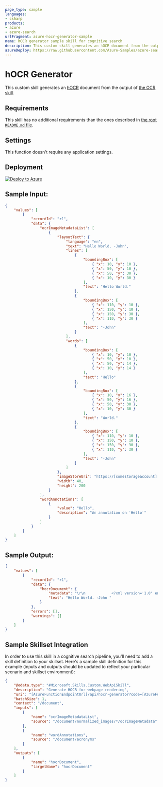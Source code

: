 ```yaml
---
page_type: sample
languages:
- csharp
products:
- azure
- azure-search
urlFragment: azure-hocr-generator-sample
name: hOCR generator sample skill for cognitive search
description: This custom skill generates an hOCR document from the output of the OCR skill.
azureDeploy: https://raw.githubusercontent.com/Azure-Samples/azure-search-power-skills/master/Vision/HocrGenerator/azuredeploy.json
---
```


# hOCR Generator

This custom skill generates an [hOCR](https://en.wikipedia.org/wiki/HOCR) document from the output of [the OCR skill](https://docs.microsoft.com/azure/search/cognitive-search-skill-ocr).

## Requirements

This skill has no additional requirements than the ones described in [the root `README.md` file](https://github.com/Azure-Samples/azure-search-power-skills/blob/master/README.md).

## Settings

This function doesn't require any application settings.

## Deployment

[![Deploy to Azure](https://azuredeploy.net/deploybutton.svg)](https://portal.azure.com/#create/Microsoft.Template/uri/https%3A%2F%2Fraw.githubusercontent.com%2FAzure-Samples%2Fazure-search-power-skills%2Fmaster%2FVision%2FImageStore%2Fazuredeploy.json)

## Sample Input:

```json
{
	"values": [
	    {
	        "recordId": "r1",
	        "data": {
	            "ocrImageMetadataList": [
	                {
	                    "layoutText": {
	                        "language": "en",
	                        "text": "Hello World. -John",
	                        "lines": [
	                            {
	                                "boundingBox": [
	                                    { "x": 10, "y": 10 },
	                                    { "x": 50, "y": 10 },
	                                    { "x": 50, "y": 30 },
	                                    { "x": 10, "y": 30 }
	                                ],
	                                "text": "Hello World."
	                            },
	                            {
	                                "boundingBox": [
	                                    { "x": 110, "y": 10 },
	                                    { "x": 150, "y": 10 },
	                                    { "x": 150, "y": 30 },
	                                    { "x": 110, "y": 30 }
	                                ],
	                                "text": "-John"
	                            }
	                        ],
	                        "words": [
	                            {
	                                "boundingBox": [
	                                    { "x": 10, "y": 10 },
	                                    { "x": 50, "y": 10 },
	                                    { "x": 50, "y": 14 },
	                                    { "x": 10, "y": 14 }
	                                ],
	                                "text": "Hello"
	                            },
	                            {
	                                "boundingBox": [
	                                    { "x": 10, "y": 16 },
	                                    { "x": 50, "y": 16 },
	                                    { "x": 50, "y": 30 },
	                                    { "x": 10, "y": 30 }
	                                ],
	                                "text": "World."
	                            },
	                            {
	                                "boundingBox": [
	                                    { "x": 110, "y": 10 },
	                                    { "x": 150, "y": 10 },
	                                    { "x": 150, "y": 30 },
	                                    { "x": 110, "y": 30 }
	                                ],
	                                "text": "-John"
	                            }
	                        ]
	                    },
	                    "imageStoreUri": "https://[somestorageaccount].blob.core.windows.net/pics/lipsum.tiff",
	                    "width": 40,
	                    "height": 200
	                }
	            ],
	            "wordAnnotations": [
	                {
	                    "value": "Hello",
	                    "description": "An annotation on 'Hello'"
	                }
	            ]
	        }
	    }
	]
}
```

## Sample Output:

```json
{
    "values": [
        {
            "recordId": "r1",
            "data": {
                "hocrDocument": {
                    "metadata": "\r\n            <?xml version='1.0' encoding='UTF-8'?>\r\n            <!DOCTYPE html PUBLIC '-//W3C//DTD XHTML 1.0 Transitional//EN' 'http://www.w3.org/TR/xhtml1/DTD/xhtml1-transitional.dtd'>\r\n            <html xmlns='http://www.w3.org/1999/xhtml' xml:lang='en' lang='en'>\r\n            <head>\r\n                <title></title>\r\n                <meta http-equiv='Content-Type' content='text/html;charset=utf-8' />\r\n                <meta name='ocr-system' content='Microsoft Cognitive Services' />\r\n                <meta name='ocr-capabilities' content='ocr_page ocr_carea ocr_par ocr_line ocrx_word'/>\r\n            </head>\r\n            <body>\r\n<div class='ocr_page' id='page_0' title='image \"https://[somestorageaccount].blob.core.windows.net/pics/lipsum.tiff\"; bbox 0 0 40 200; ppageno 0'>\r\n<div class='ocr_carea' id='block_0_1'>\r\n<span class='ocr_line' id='line_0_0' title='baseline -0.002 -5; x_size 30; x_descenders 6; x_ascenders 6'>\r\n<span class='ocrx_word' id='word_0_0_0' title='bbox 10 10 50 14' data-annotation='An annotation on 'Hello''>Hello</span>\r\n<span class='ocrx_word' id='word_0_0_1' title='bbox 10 16 50 30' >World.</span>\r\n</span>\r\n<span class='ocr_line' id='line_0_1' title='baseline -0.002 -5; x_size 30; x_descenders 6; x_ascenders 6'>\r\n<span class='ocrx_word' id='word_0_1_2' title='bbox 110 10 150 30' >-John</span>\r\n</span>\r\n</div>\r\n</div>\r\n\r\n</body></html>",
                    "text": "Hello World. -John "
                }
            },
            "errors": [],
            "warnings": []
        }
    ]
}
```

## Sample Skillset Integration

In order to use this skill in a cognitive search pipeline, you'll need to add a skill definition to your skillset.
Here's a sample skill definition for this example (inputs and outputs should be updated to reflect your particular scenario and skillset environment):

```json
{
    "@odata.type": "#Microsoft.Skills.Custom.WebApiSkill",
    "description": "Generate HOCR for webpage rendering",
    "uri": "[AzureFunctionEndpointUrl]/api/hocr-generator?code=[AzureFunctionDefaultHostKey]",
    "batchSize": 1,
    "context": "/document",
    "inputs": [
        {
            "name": "ocrImageMetadataList",
            "source": "/document/normalized_images/*/ocrImageMetadata"
        },
        {
            "name": "wordAnnotations",
            "source": "/document/acronyms"
        }
    ],
    "outputs": [
        {
            "name": "hocrDocument",
            "targetName": "hocrDocument"
        }
    ]
}
```

